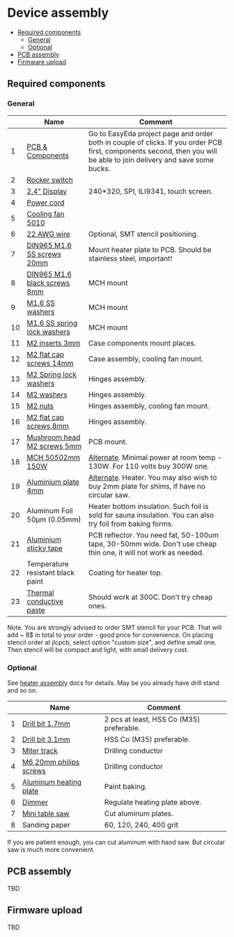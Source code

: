 Device assembly <!-- omit in toc -->
===============

- [Required components](#required-components)
  - [General](#general)
  - [Optional](#optional)
- [PCB assembly](#pcb-assembly)
- [Firmware upload](#firmware-upload)


## Required components

### General

&nbsp; | Name | Comment
-------|------|--------
1 | [PCB & Components](https://easyeda.com/reflow/reflow-micro-table) | Go to EasyEda project page and order both in couple of clicks. If you order PCB first, components second, then you will be able to join delivery and save some bucks.
2 | [Rocker switch](https://lcsc.com/product-detail/Rocker-Switches_HONGJU-MR6-210-C5L-BR_C268234.html) |
3 | [2.4" Display](https://www.aliexpress.com/item/32852776943.html) | 240*320, SPI, ILI9341, touch screen.
4 | [Power cord](https://www.aliexpress.com/item/32961795481.html) |
5 | [Cooling fan 5010](https://www.aliexpress.com/item/4000194163972.html) |
6 | [22 AWG wire](https://www.aliexpress.com/item/32854919883.html) | Optional, SMT stencil positioning.
7 | [DIN965 M1.6 SS screws 20mm](https://www.aliexpress.com/item/33013472653.html) | Mount heater plate to PCB. Should be stainless steel, important!
8 | [DIN965 M1.6 black screws 8mm](https://www.aliexpress.com/item/4000217127933.html) | MCH mount
9 | [M1.6 SS washers](https://www.aliexpress.com/item/4000222547150.html) | MCH mount
10 | [M1.6 SS spring lock washers](https://www.aliexpress.com/item/4000222556028.html) | MCH mount
11 | [M2 inserts 3mm](https://www.aliexpress.com/item/4000513304304.html) | Case components mount places.
12 | [M2 flat cap screws 14mm](https://www.aliexpress.com/item/4000217127933.html) | Case assembly, cooling fan mount.
13 | [M2 Spring lock washers](https://www.aliexpress.com/item/32982630546.html) | Hinges assembly.
14 | [M2 washers](https://www.aliexpress.com/item/32859516826.html) | Hinges assembly.
15 | [M2 nuts](https://www.aliexpress.com/item/32859946901.html) | Hinges assembly, cooling fan mount.
16 | [M2 flat cap screws 8mm](https://www.aliexpress.com/item/4000217127933.html) | Hinges assembly.
17 | [Mushroom head M2 screws 5mm](https://www.aliexpress.com/item/4000168030333.html) | PCB mount.
18 | [MCH 50*50*2mm 150W](https://www.aliexpress.com/item/33005272347.html) | [Alternate](https://www.aliexpress.com/item/32991559341.html). Minimal power at room temp - 130W. For 110 volts buy 300W one.
19 | [Aluminium plate 4mm](https://www.aliexpress.com/item/32998175339.html) | [Alternate](https://www.aliexpress.com/item/32985318306.html).  Heater. You may also wish to buy 2mm plate for shims, if have no circular saw.
20 | Aluminum Foil 50μm (0.05mm) | Heater bottom insulation. Such foil is sold for sauna insulation. You can also try foil from baking forms.
21 | [Aluminium sticky tape](https://www.aliexpress.com/item/33036337241.html) | PCB reflector. You need fat, 50-100um tape, 30-50mm wide. Don't use cheap thin one, it will not work as needed.
22 | Temperature resistant black paint | Coating for heater top.
23 | [Thermal conductive paste](https://www.aliexpress.com/item/32870824982.html) | Should work at 300C. Don't try cheap ones.

Note. You are strongly advised to order SMT stencil for your PCB. That will
add ~ 8$ in total to your order - good price for convenience. On placing stencil
order at jlcpcb, select option "custom size", and define small one. Then stencil
will be compact and light, with small delivery cost.


### Optional

See [heater assembly](heater_assembly.md) docs for details. May be you already
have drill stand and so on.


&nbsp; | Name | Comment
-------|------|--------
1 | [Drill bit 1.7mm](https://www.aliexpress.com/item/33023895090.html) | 2 pcs at least, HSS Co (M35) preferable.
2 | [Drill bit 3.1mm](https://www.aliexpress.com/item/33023951160.html) | HSS Co (M35) preferable.
3 | [Miter track](https://www.aliexpress.com/item/32972951062.html) | Drilling conductor
4 | [M6 20mm philips screws](https://www.aliexpress.com/item/32854305389.html) | Drilling conductor
5 | [Aluminum heating plate](https://www.aliexpress.com/item/4000073462890.html) | Paint baking.
6 | [Dimmer](https://www.aliexpress.com/item/32818012686.html) | Regulate heating plate above.
7 | [Mini table saw](https://www.aliexpress.com/item/32845187139.html) | Cut aluminum plates.
8 | Sanding paper | 60, 120, 240, 400 grit

If you are patient enough, you can cut aluminum with hand saw. But circular
saw is much more convenient.


## PCB assembly

TBD


## Firmware upload

TBD
